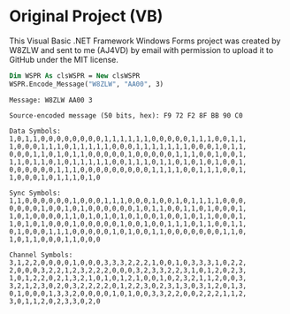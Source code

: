 # Original Project (VB)

This Visual Basic .NET Framework Windows Forms project was created by W8ZLW and sent to me (AJ4VD) by email with permission to upload it to GitHub under the MIT license.

```vb
Dim WSPR As clsWSPR = New clsWSPR
WSPR.Encode_Message("W8ZLW", "AA00", 3)
```

```
Message: W8ZLW AA00 3

Source-encoded message (50 bits, hex): F9 72 F2 8F BB 90 C0 

Data Symbols:
1,0,1,1,0,0,0,0,0,0,0,0,1,1,1,1,1,1,0,0,0,0,0,1,1,1,0,0,1,1,
1,0,0,0,1,1,1,0,1,1,1,1,1,0,0,0,1,1,1,1,1,1,1,0,0,0,1,0,1,1,
0,0,0,1,1,0,1,0,1,1,0,0,0,0,0,1,0,0,0,0,0,1,1,1,0,0,1,0,0,1,
1,1,0,1,1,0,1,0,1,1,1,1,1,0,0,1,1,1,0,1,1,0,1,0,1,0,1,0,0,1,
0,0,0,0,0,0,1,1,1,0,0,0,0,0,0,0,0,0,1,1,1,1,0,0,1,1,1,0,0,1,
1,0,0,0,1,0,1,1,1,0,1,0

Sync Symbols:
1,1,0,0,0,0,0,0,1,0,0,0,1,1,1,0,0,0,1,0,0,1,0,1,1,1,1,0,0,0,
0,0,0,0,1,0,0,1,0,1,0,0,0,0,0,0,1,0,1,1,0,0,1,1,0,1,0,0,0,1,
1,0,1,0,0,0,0,1,1,0,1,0,1,0,1,0,1,0,0,1,0,0,1,0,1,1,0,0,0,1,
1,0,1,0,1,0,0,0,1,0,0,0,0,0,1,0,0,1,0,0,1,1,1,0,1,1,0,0,1,1,
0,1,0,0,0,1,1,1,0,0,0,0,0,1,0,1,0,0,1,1,0,0,0,0,0,0,0,1,1,0,
1,0,1,1,0,0,0,1,1,0,0,0

Channel Symbols:
3,1,2,2,0,0,0,0,1,0,0,0,3,3,3,2,2,2,1,0,0,1,0,3,3,3,1,0,2,2,
2,0,0,0,3,2,2,1,2,3,2,2,2,0,0,0,3,2,3,3,2,2,3,1,0,1,2,0,2,3,
1,0,1,2,2,0,2,1,3,2,1,0,1,0,1,2,1,0,0,1,0,2,3,2,1,1,2,0,0,3,
3,2,1,2,3,0,2,0,3,2,2,2,2,0,1,2,2,3,0,2,3,1,3,0,3,1,2,0,1,3,
0,1,0,0,0,1,3,3,2,0,0,0,0,1,0,1,0,0,3,3,2,2,0,0,2,2,2,1,1,2,
3,0,1,1,2,0,2,3,3,0,2,0
```